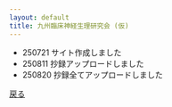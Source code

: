 ```yaml
---
layout: default
title: 九州臨床神経生理研究会 (仮)
---
```

- 250721 サイト作成しました
- 250811 抄録アップロードしました
- 250820 抄録全てアップロードしました

[戻る](./index.md)